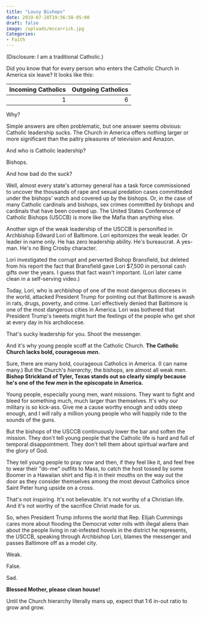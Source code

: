 ```yaml
---
title: "Lousy Bishops"
date: 2019-07-28T19:56:58-05:00
draft: false
image: /uploads/mccarrick.jpg
Categories:
- Faith
---
```

(Disclosure: I am a traditional Catholic.)

Did you know that for every person who enters the Catholic Church in America six leave? It looks like this:

Incoming Catholics | Outgoing Catholics
---: | ---:
1 | 6

Why? 

Simple answers are often problematic, but one answer seems obvious: Catholic leadership sucks. The Church in America offers nothing larger or more significant than the paltry pleasures of television and Amazon. 

And who is Catholic leadership? 

Bishops. 

And how bad do the suck?

Well, almost every state's attorney general has a task force commissioned to uncover the thousands of rape and sexual predation cases committeded under the bishops' watch and covered up by the bishops. Or, in the case of many Catholic cardinals and bishops, sex crimes committed _by_ bishops and cardinals that have been covered up. The United States Conference of Catholic Bishops (USCCB) is more like the Mafia than anything else. 

Another sign of the weak leadership of the USCCB is  personified in Archbishop Edward Lori of Baltimore. Lori epitomizes the weak leader. Or leader in name only. He has zero leadership ability. He's bureaucrat. A yes-man. He's no Bing Crosby character. 

Lori investigated the corrupt and perverted Bishop Bransfield, but deleted from his report the fact that Bransfield gave Lori $7,500 in personal cash gifts over the years. I guess that fact wasn't important. (Lori later came clean in a self-serving video.)

Today, Lori, who is archbishop of one of the most dangerous dioceses in the world, attacked President Trump for pointing out that Baltimore is awash in rats, drugs, poverty, and crime. Lori effectively denied that Baltimore is one of the most dangerous cities in America. Lori was bothered that President Trump's tweets might hurt the feelings of the people who get shot at every day in his archdiocese. 

That's sucky leadership for you. Shoot the messenger. 

And it's why young people scoff at the Catholic Church. **The Catholic Church lacks bold, courageous *men*.** 

Sure, there are many bold, courageous Catholics in America. (I can name many.) But the Church's *hierarchy*, the bishops, are almost all weak men. **Bishop Strickland of Tyler, Texas stands out so clearly simply because he's one of the few *men* in the episcopate in America.** 

Young people, especially young men, want missions. They want to fight and bleed for something much, much larger than themselves. It's why our military is so kick-ass. Give me a cause worthy enough and odds steep enough, and I will rally a million young people who will happily ride to the sounds of the guns. 

But the bishops of the USCCB continuously lower the bar and soften the mission. They don't tell young people that the Catholic life is hard and full of temporal disappointment. They don't tell them about spiritual warfare and the glory of God.  

They tell young people to pray now and then, if they feel like it, and feel free to wear their "do-me" outfits to Mass, to catch the host tossed by some Boomer in a Hawaiian shirt and flip it in their mouths on the way out the door as they consider themselves among the most devout Catholics since Saint Peter hung upside on a cross.

That's not inspiring. It's not believable. It's not worthy of a Christian life. And it's not worthy of the sacrifice Christ made for us. 

So, when President Trump informs the world that Rep. Elijah Cummings cares more about flooding the Democrat voter rolls with illegal aliens than about the people living in rat-infested hovels in the district he represents, the USCCB, speaking through Archbishop Lori, blames the messenger and passes Baltimore off as a model city. 

Weak. 

False. 

Sad.

**Blessed Mother, please clean house!**

Until the Church hierarchy literally mans up, expect that 1:6 in-out ratio to grow and grow. 
